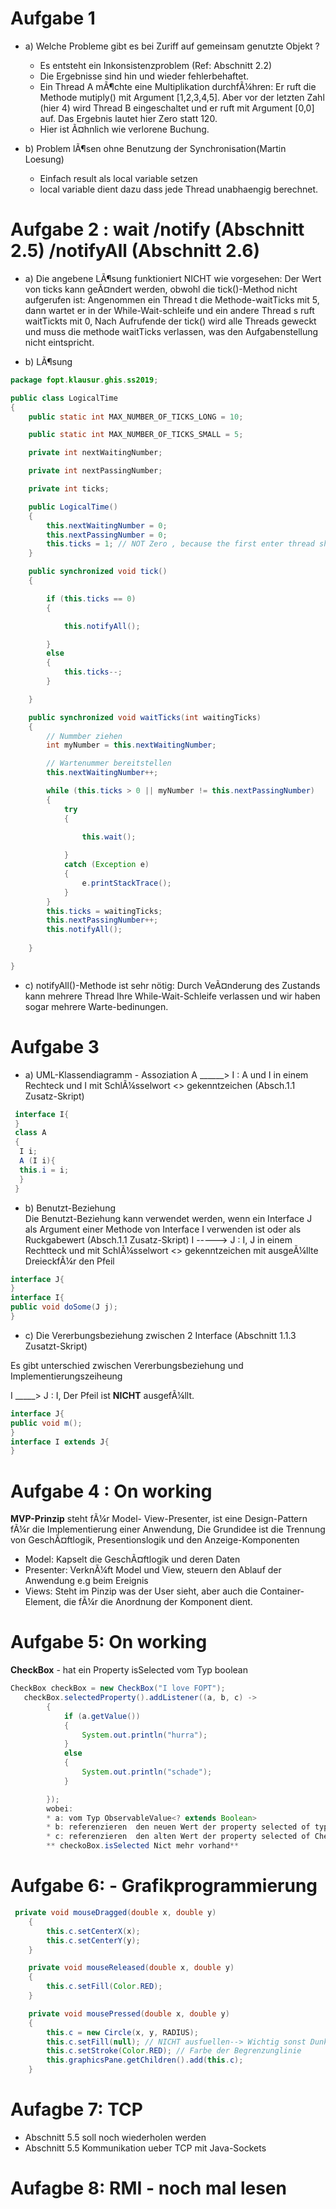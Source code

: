 # Aufgabe 1
* a) Welche Probleme gibt es bei Zuriff auf gemeinsam genutzte Objekt ?
    * Es entsteht ein Inkonsistenzproblem (Ref: Abschnitt 2.2)
    * Die Ergebnisse sind hin und wieder fehlerbehaftet.
    * Ein Thread A mÃ¶chte eine Multiplikation durchfÃ¼hren: Er ruft die Methode mutiply() mit Argument [1,2,3,4,5]. Aber vor der letzten Zahl (hier 4) wird Thread B eingeschaltet und er ruft mit Argument [0,0] auf. Das Ergebnis lautet hier Zero statt 120.
    * Hier ist Ã¤hnlich wie verlorene Buchung.
     
* b) Problem lÃ¶sen ohne Benutzung der Synchronisation(Martin Loesung)
     *  Einfach result als local variable setzen
     *   local variable dient dazu dass  jede Thread unabhaengig  berechnet.
     
# Aufgabe 2 : wait /notify (Abschnitt 2.5) /notifyAll (Abschnitt 2.6)

*  a) Die angebene LÃ¶sung funktioniert NICHT wie vorgesehen: Der Wert von ticks kann geÃ¤ndert werden, obwohl die tick()-Method nicht aufgerufen ist: Angenommen ein Thread t die Methode-waitTicks mit 5, dann wartet er in der While-Wait-schleife und ein andere Thread s ruft waitTickts mit 0, Nach Aufrufende der tick() wird alle Threads geweckt und muss  die methode waitTicks verlassen, was den Aufgabenstellung nicht eintspricht.

* b) LÃ¶sung

```java
package fopt.klausur.ghis.ss2019;

public class LogicalTime
{
    public static int MAX_NUMBER_OF_TICKS_LONG = 10;

    public static int MAX_NUMBER_OF_TICKS_SMALL = 5;

    private int nextWaitingNumber;

    private int nextPassingNumber;

    private int ticks;

    public LogicalTime()
    {
        this.nextWaitingNumber = 0;
        this.nextPassingNumber = 0;
        this.ticks = 1; // NOT Zero , because the first enter thread should wait
    }

    public synchronized void tick()
    {

        if (this.ticks == 0)
        {

            this.notifyAll();

        }
        else
        {
            this.ticks--;
        }

    }

    public synchronized void waitTicks(int waitingTicks)
    {
        // Nummber ziehen
        int myNumber = this.nextWaitingNumber;

        // Wartenummer bereitstellen
        this.nextWaitingNumber++;

        while (this.ticks > 0 || myNumber != this.nextPassingNumber)
        {
            try
            {
                
                this.wait();

            }
            catch (Exception e)
            {
                e.printStackTrace();
            }
        }
        this.ticks = waitingTicks;
        this.nextPassingNumber++;
        this.notifyAll();
  
    }

}
```
* c) notifyAll()-Methode ist sehr nötig: Durch VeÃ¤nderung des Zustands kann mehrere Thread Ihre While-Wait-Schleife verlassen und wir haben sogar mehrere Warte-bedinungen.

# Aufgabe 3

* a) UML-Klassendiagramm - Assoziation 
   A ______> I : A und I in einem Rechteck und I mit SchlÃ¼sselwort <<Interface>> gekenntzeichen (Absch.1.1 Zusatz-Skript)
 
 ```java
  interface I{
  }
  class A
  {
   I i;
   A (I i){
   this.i = i;
   }
  }
  ```
  * b) Benutzt-Beziehung  
   Die Benutzt-Beziehung kann verwendet werden, wenn ein Interface J als Argument einer Methode von Interface I verwenden ist oder als Ruckgabewert (Absch.1.1 Zusatz-Skript)
   I -----> J : I, J in einem Rechtteck und mit SchlÃ¼sselwort <<Interface>> gekenntzeichen mit ausgeÃ¼llte DreieckfÃ¼r den Pfeil
   
   ```Java
   interface J{
   }
   interface I{
   public void doSome(J j);
   }
   ```
   
   * c) Die Vererbungsbeziehung zwischen 2 Interface (Abschnitt 1.1.3 Zusatzt-Skript)
   
   Es gibt unterschied zwischen Vererbungsbeziehung und Implementierungszeiheung
   
   I _____> J : I, Der Pfeil ist **NICHT** ausgefÃ¼llt.
   
   ```java
   interface J{
   public void m();
   }
   interface I extends J{
   }
   ```
   
# Aufgabe 4 : On working
   **MVP-Prinzip**  steht fÃ¼r Model- View-Presenter, ist eine Design-Pattern fÃ¼r die Implementierung einer Anwendung, Die Grundidee ist die Trennung von GeschÃ¤ftlogik, Presentionslogik und den Anzeige-Komponenten
   * Model: Kapselt die  GeschÃ¤ftlogik und deren Daten
   * Presenter: VerknÃ¼ft Model und View, steuern den Ablauf der Anwendung e.g beim Ereignis
   * Views: Steht im Pinzip was der User sieht, aber auch die Container-Element, die fÃ¼r die Anordnung der Komponent dient.
   
# Aufgabe 5: On working
**CheckBox** - hat ein Property isSelected vom Typ boolean

```java
CheckBox checkBox = new CheckBox("I love FOPT");
   checkBox.selectedProperty().addListener((a, b, c) ->
        {
            if (a.getValue())
            {
                System.out.println("hurra");
            }
            else
            {
                System.out.println("schade");
            }

        });
        wobei:
        * a: vom Typ ObservableValue<? extends Boolean> 
        * b: referenzieren  den neuen Wert der property selected of type Boolean
        * c: referenzieren  den alten Wert der property selected of CheckBox
        ** checkoBox.isSelected Nict mehr vorhand**
```

# Aufgabe 6: - Grafikprogrammierung
```Java
 private void mouseDragged(double x, double y)
    {
        this.c.setCenterX(x);
        this.c.setCenterY(y);
    }

    private void mouseReleased(double x, double y)
    {
        this.c.setFill(Color.RED);
    }

    private void mousePressed(double x, double y)
    {
        this.c = new Circle(x, y, RADIUS);
        this.c.setFill(null); // NICHT ausfuellen--> Wichtig sonst Dunkel
        this.c.setStroke(Color.RED); // Farbe der Begrenzunglinie
        this.graphicsPane.getChildren().add(this.c);
    }
```

# Aufagbe 7: TCP
* Abschnitt 5.5 soll noch wiederholen werden
* Abschnitt 5.5 Kommunikation ueber TCP mit Java-Sockets

# Aufagbe 8: RMI - noch mal lesen
   
   
   
   
